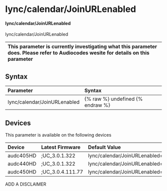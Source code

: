 ﻿---
description: lync/calendar/JoinURLenabled
search: false
---

# lync/calendar/JoinURLenabled

#### lync/calendar/JoinURLenabled

lync/calendar/JoinURLenabled


| This parameter is currently investigating what this parameter does. Please refer to Audiocodes wesite for details on this parameter | 
| :--- |

## Syntax
| Parameter | Syntax |
| :--- | :--- |
|lync/calendar/JoinURLenabled | {% raw %} undefined {% endraw %}|

## Devices
This parameter is available on the following devices

| Device | Latest Firmware | Default Value |
|:---|:---|:---|
| audc405HD | ;UC_3.0.1.322 | lync/calendar/JoinURLenabled=1 
| audc440HD | ;UC_3.0.1.322 | lync/calendar/JoinURLenabled=1 
| audc450HD | ;UC_3.0.4.111.77 | lync/calendar/JoinURLenabled=1 

ADD A DISCLAIMER
